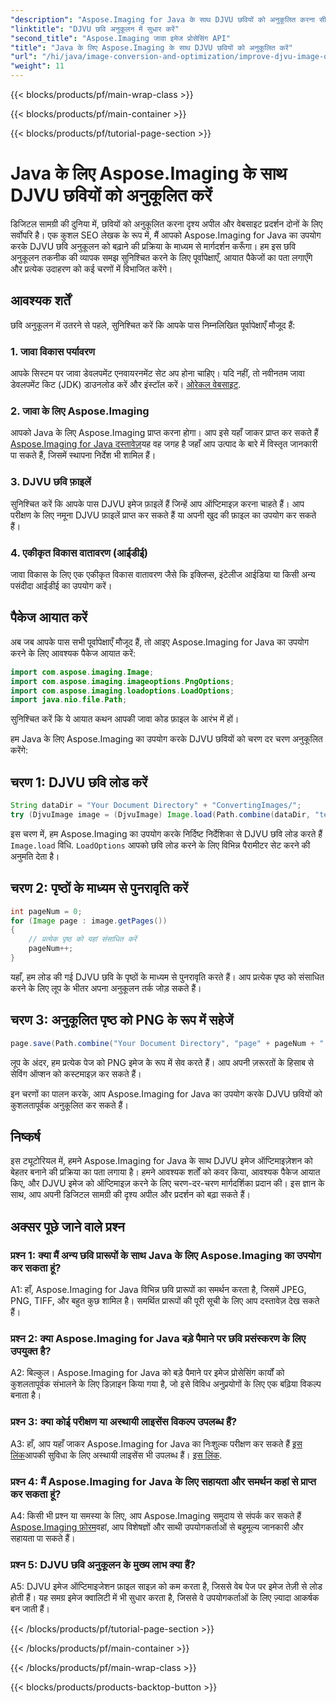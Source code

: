 ```yaml
---
"description": "Aspose.Imaging for Java के साथ DJVU छवियों को अनुकूलित करना सीखें। दृश्य अपील और प्रदर्शन को सहजता से बढ़ाएँ।"
"linktitle": "DJVU छवि अनुकूलन में सुधार करें"
"second_title": "Aspose.Imaging जावा इमेज प्रोसेसिंग API"
"title": "Java के लिए Aspose.Imaging के साथ DJVU छवियों को अनुकूलित करें"
"url": "/hi/java/image-conversion-and-optimization/improve-djvu-image-optimization/"
"weight": 11
---
```


{{< blocks/products/pf/main-wrap-class >}}

{{< blocks/products/pf/main-container >}}

{{< blocks/products/pf/tutorial-page-section >}}

# Java के लिए Aspose.Imaging के साथ DJVU छवियों को अनुकूलित करें

डिजिटल सामग्री की दुनिया में, छवियों को अनुकूलित करना दृश्य अपील और वेबसाइट प्रदर्शन दोनों के लिए सर्वोपरि है। एक कुशल SEO लेखक के रूप में, मैं आपको Aspose.Imaging for Java का उपयोग करके DJVU छवि अनुकूलन को बढ़ाने की प्रक्रिया के माध्यम से मार्गदर्शन करूँगा। हम इस छवि अनुकूलन तकनीक की व्यापक समझ सुनिश्चित करने के लिए पूर्वापेक्षाएँ, आयात पैकेजों का पता लगाएँगे और प्रत्येक उदाहरण को कई चरणों में विभाजित करेंगे।

## आवश्यक शर्तें

छवि अनुकूलन में उतरने से पहले, सुनिश्चित करें कि आपके पास निम्नलिखित पूर्वापेक्षाएँ मौजूद हैं:

### 1. जावा विकास पर्यावरण

आपके सिस्टम पर जावा डेवलपमेंट एनवायरनमेंट सेट अप होना चाहिए। यदि नहीं, तो नवीनतम जावा डेवलपमेंट किट (JDK) डाउनलोड करें और इंस्टॉल करें। [ओरेकल वेबसाइट](https://www.oracle.com/java/technologies/javase-downloads).

### 2. जावा के लिए Aspose.Imaging

आपको Java के लिए Aspose.Imaging प्राप्त करना होगा। आप इसे यहाँ जाकर प्राप्त कर सकते हैं [Aspose.Imaging for Java दस्तावेज़](https://reference.aspose.com/imaging/java/)यह वह जगह है जहाँ आप उत्पाद के बारे में विस्तृत जानकारी पा सकते हैं, जिसमें स्थापना निर्देश भी शामिल हैं।

### 3. DJVU छवि फ़ाइलें

सुनिश्चित करें कि आपके पास DJVU इमेज फ़ाइलें हैं जिन्हें आप ऑप्टिमाइज़ करना चाहते हैं। आप परीक्षण के लिए नमूना DJVU फ़ाइलें प्राप्त कर सकते हैं या अपनी खुद की फ़ाइल का उपयोग कर सकते हैं।

### 4. एकीकृत विकास वातावरण (आईडीई)

जावा विकास के लिए एक एकीकृत विकास वातावरण जैसे कि इक्लिप्स, इंटेलीज आईडिया या किसी अन्य पसंदीदा आईडीई का उपयोग करें।

## पैकेज आयात करें

अब जब आपके पास सभी पूर्वापेक्षाएँ मौजूद हैं, तो आइए Aspose.Imaging for Java का उपयोग करने के लिए आवश्यक पैकेज आयात करें:

```java
import com.aspose.imaging.Image;
import com.aspose.imaging.imageoptions.PngOptions;
import com.aspose.imaging.loadoptions.LoadOptions;
import java.nio.file.Path;
```

सुनिश्चित करें कि ये आयात कथन आपकी जावा कोड फ़ाइल के आरंभ में हों।

हम Java के लिए Aspose.Imaging का उपयोग करके DJVU छवियों को चरण दर चरण अनुकूलित करेंगे:

## चरण 1: DJVU छवि लोड करें

```java
String dataDir = "Your Document Directory" + "ConvertingImages/";
try (DjvuImage image = (DjvuImage) Image.load(Path.combine(dataDir, "test.djvu"), new LoadOptions() {{ setBufferSizeHint(50); }}))
```

इस चरण में, हम Aspose.Imaging का उपयोग करके निर्दिष्ट निर्देशिका से DJVU छवि लोड करते हैं `Image.load` विधि. `LoadOptions` आपको छवि लोड करने के लिए विभिन्न पैरामीटर सेट करने की अनुमति देता है।

## चरण 2: पृष्ठों के माध्यम से पुनरावृति करें

```java
int pageNum = 0;
for (Image page : image.getPages())
{
    // प्रत्येक पृष्ठ को यहां संसाधित करें
    pageNum++;
}
```

यहाँ, हम लोड की गई DJVU छवि के पृष्ठों के माध्यम से पुनरावृति करते हैं। आप प्रत्येक पृष्ठ को संसाधित करने के लिए लूप के भीतर अपना अनुकूलन तर्क जोड़ सकते हैं।

## चरण 3: अनुकूलित पृष्ठ को PNG के रूप में सहेजें

```java
page.save(Path.combine("Your Document Directory", "page" + pageNum + ".png"), new PngOptions());
```

लूप के अंदर, हम प्रत्येक पेज को PNG इमेज के रूप में सेव करते हैं। आप अपनी ज़रूरतों के हिसाब से सेविंग ऑप्शन को कस्टमाइज़ कर सकते हैं।

इन चरणों का पालन करके, आप Aspose.Imaging for Java का उपयोग करके DJVU छवियों को कुशलतापूर्वक अनुकूलित कर सकते हैं।

## निष्कर्ष

इस ट्यूटोरियल में, हमने Aspose.Imaging for Java के साथ DJVU इमेज ऑप्टिमाइज़ेशन को बेहतर बनाने की प्रक्रिया का पता लगाया है। हमने आवश्यक शर्तों को कवर किया, आवश्यक पैकेज आयात किए, और DJVU इमेज को ऑप्टिमाइज़ करने के लिए चरण-दर-चरण मार्गदर्शिका प्रदान की। इस ज्ञान के साथ, आप अपनी डिजिटल सामग्री की दृश्य अपील और प्रदर्शन को बढ़ा सकते हैं।

## अक्सर पूछे जाने वाले प्रश्न

### प्रश्न 1: क्या मैं अन्य छवि प्रारूपों के साथ Java के लिए Aspose.Imaging का उपयोग कर सकता हूं?

A1: हाँ, Aspose.Imaging for Java विभिन्न छवि प्रारूपों का समर्थन करता है, जिसमें JPEG, PNG, TIFF, और बहुत कुछ शामिल है। समर्थित प्रारूपों की पूरी सूची के लिए आप दस्तावेज़ देख सकते हैं।

### प्रश्न 2: क्या Aspose.Imaging for Java बड़े पैमाने पर छवि प्रसंस्करण के लिए उपयुक्त है?

A2: बिल्कुल। Aspose.Imaging for Java को बड़े पैमाने पर इमेज प्रोसेसिंग कार्यों को कुशलतापूर्वक संभालने के लिए डिज़ाइन किया गया है, जो इसे विविध अनुप्रयोगों के लिए एक बढ़िया विकल्प बनाता है।

### प्रश्न 3: क्या कोई परीक्षण या अस्थायी लाइसेंस विकल्प उपलब्ध हैं?

A3: हाँ, आप यहाँ जाकर Aspose.Imaging for Java का निःशुल्क परीक्षण कर सकते हैं [इस लिंक](https://releases.aspose.com/)आपकी सुविधा के लिए अस्थायी लाइसेंस भी उपलब्ध हैं। [इस लिंक](https://purchase.aspose.com/temporary-license/).

### प्रश्न 4: मैं Aspose.Imaging for Java के लिए सहायता और समर्थन कहां से प्राप्त कर सकता हूं?

A4: किसी भी प्रश्न या समस्या के लिए, आप Aspose.Imaging समुदाय से संपर्क कर सकते हैं [Aspose.Imaging फ़ोरम](https://forum.aspose.com/)वहां, आप विशेषज्ञों और साथी उपयोगकर्ताओं से बहुमूल्य जानकारी और सहायता पा सकते हैं।

### प्रश्न 5: DJVU छवि अनुकूलन के मुख्य लाभ क्या हैं?

A5: DJVU इमेज ऑप्टिमाइजेशन फ़ाइल साइज़ को कम करता है, जिससे वेब पेज पर इमेज तेज़ी से लोड होती हैं। यह समग्र इमेज क्वालिटी में भी सुधार करता है, जिससे वे उपयोगकर्ताओं के लिए ज़्यादा आकर्षक बन जाती हैं।

{{< /blocks/products/pf/tutorial-page-section >}}

{{< /blocks/products/pf/main-container >}}

{{< /blocks/products/pf/main-wrap-class >}}

{{< blocks/products/products-backtop-button >}}